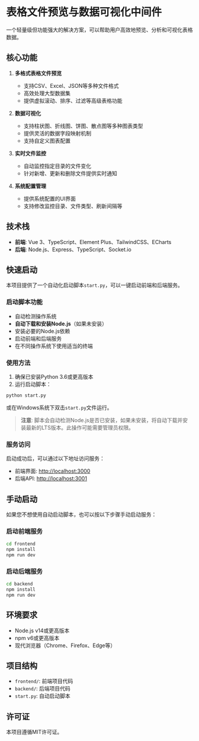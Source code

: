 # 表格文件预览与数据可视化中间件

一个轻量级但功能强大的解决方案，可以帮助用户高效地预览、分析和可视化表格数据。

## 核心功能

1. **多格式表格文件预览**
   - 支持CSV、Excel、JSON等多种文件格式
   - 高效处理大型数据集
   - 提供虚拟滚动、排序、过滤等高级表格功能

2. **数据可视化**
   - 支持柱状图、折线图、饼图、散点图等多种图表类型
   - 提供灵活的数据字段映射机制
   - 支持自定义图表配置

3. **实时文件监控**
   - 自动监控指定目录的文件变化
   - 针对新增、更新和删除文件提供实时通知

4. **系统配置管理**
   - 提供系统配置的UI界面
   - 支持修改监控目录、文件类型、刷新间隔等

## 技术栈

- **前端**: Vue 3、TypeScript、Element Plus、TailwindCSS、ECharts
- **后端**: Node.js、Express、TypeScript、Socket.io

## 快速启动

本项目提供了一个自动化启动脚本`start.py`，可以一键启动前端和后端服务。

### 启动脚本功能

- 自动检测操作系统
- **自动下载和安装Node.js**（如果未安装）
- 安装必要的Node.js依赖
- 启动前端和后端服务
- 在不同操作系统下使用适当的终端

### 使用方法

1. 确保已安装Python 3.6或更高版本
2. 运行启动脚本：

```bash
python start.py
```

或在Windows系统下双击`start.py`文件运行。

> **注意**: 脚本会自动检测Node.js是否已安装，如果未安装，将自动下载并安装最新的LTS版本。此操作可能需要管理员权限。

### 服务访问

启动成功后，可以通过以下地址访问服务：

- 前端界面: [http://localhost:3000](http://localhost:3000)
- 后端API: [http://localhost:3001](http://localhost:3001)

## 手动启动

如果您不想使用自动启动脚本，也可以按以下步骤手动启动服务：

### 启动前端服务

```bash
cd frontend
npm install
npm run dev
```

### 启动后端服务

```bash
cd backend
npm install
npm run dev
```

## 环境要求

- Node.js v14或更高版本
- npm v6或更高版本
- 现代浏览器（Chrome、Firefox、Edge等）

## 项目结构

- `frontend/`: 前端项目代码
- `backend/`: 后端项目代码
- `start.py`: 自动启动脚本

## 许可证

本项目遵循MIT许可证。 